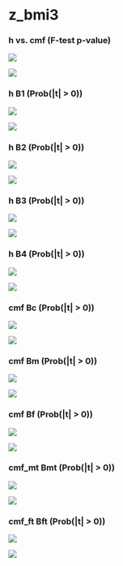 # z_bmi3



### h vs. cmf (F-test p-value)

![](z_bmi3_cmf_h_p_MH.png)

![](z_bmi3_cmf_h_p_QQ.png)


### h B1 (Prob(|t| > 0))

![](z_bmi3_h_B1_p_MH.png)

![](z_bmi3_h_B1_p_QQ.png)


### h B2 (Prob(|t| > 0))

![](z_bmi3_h_B2_p_MH.png)

![](z_bmi3_h_B2_p_QQ.png)


### h B3 (Prob(|t| > 0))

![](z_bmi3_h_B3_p_MH.png)

![](z_bmi3_h_B3_p_QQ.png)


### h B4 (Prob(|t| > 0))

![](z_bmi3_h_B4_p_MH.png)

![](z_bmi3_h_B4_p_QQ.png)


### cmf Bc (Prob(|t| > 0))

![](z_bmi3_cmf_Bc_p_MH.png)

![](z_bmi3_cmf_Bc_p_QQ.png)


### cmf Bm (Prob(|t| > 0))

![](z_bmi3_cmf_Bm_p_MH.png)

![](z_bmi3_cmf_Bm_p_QQ.png)


### cmf Bf (Prob(|t| > 0))

![](z_bmi3_cmf_Bf_p_MH.png)

![](z_bmi3_cmf_Bf_p_QQ.png)


### cmf_mt Bmt (Prob(|t| > 0))

![](z_bmi3_cmf_mt_Bmt_p_MH.png)

![](z_bmi3_cmf_mt_Bmt_p_QQ.png)


### cmf_ft Bft (Prob(|t| > 0))

![](z_bmi3_cmf_ft_Bft_p_MH.png)

![](z_bmi3_cmf_ft_Bft_p_QQ.png)

